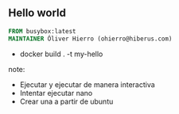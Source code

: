 ## Hello world

```Dockerfile
FROM busybox:latest
MAINTAINER Óliver Hierro (ohierro@hiberus.com)
```

* docker build . -t my-hello

note:
- Ejecutar y ejecutar de manera interactiva
- Intentar ejecutar nano
- Crear una a partir de ubuntu